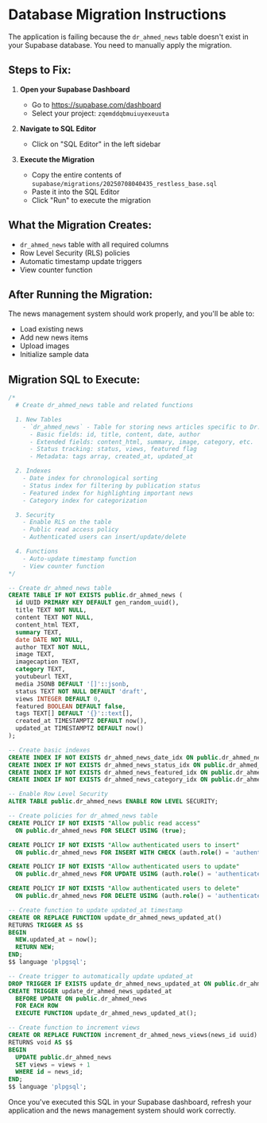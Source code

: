 # Database Migration Instructions

The application is failing because the `dr_ahmed_news` table doesn't exist in your Supabase database. You need to manually apply the migration.

## Steps to Fix:

1. **Open your Supabase Dashboard**
   - Go to https://supabase.com/dashboard
   - Select your project: `zqemddqbmuiuyexeuuta`

2. **Navigate to SQL Editor**
   - Click on "SQL Editor" in the left sidebar

3. **Execute the Migration**
   - Copy the entire contents of `supabase/migrations/20250708040435_restless_base.sql`
   - Paste it into the SQL Editor
   - Click "Run" to execute the migration

## What the Migration Creates:

- `dr_ahmed_news` table with all required columns
- Row Level Security (RLS) policies
- Automatic timestamp update triggers
- View counter function

## After Running the Migration:

The news management system should work properly, and you'll be able to:
- Load existing news
- Add new news items
- Upload images
- Initialize sample data

## Migration SQL to Execute:

```sql
/*
  # Create dr_ahmed_news table and related functions

  1. New Tables
    - `dr_ahmed_news` - Table for storing news articles specific to Dr. Ahmed
      - Basic fields: id, title, content, date, author
      - Extended fields: content_html, summary, image, category, etc.
      - Status tracking: status, views, featured flag
      - Metadata: tags array, created_at, updated_at

  2. Indexes
    - Date index for chronological sorting
    - Status index for filtering by publication status
    - Featured index for highlighting important news
    - Category index for categorization

  3. Security
    - Enable RLS on the table
    - Public read access policy
    - Authenticated users can insert/update/delete

  4. Functions
    - Auto-update timestamp function
    - View counter function
*/

-- Create dr_ahmed_news table
CREATE TABLE IF NOT EXISTS public.dr_ahmed_news (
  id UUID PRIMARY KEY DEFAULT gen_random_uuid(),
  title TEXT NOT NULL,
  content TEXT NOT NULL,
  content_html TEXT,
  summary TEXT,
  date DATE NOT NULL,
  author TEXT NOT NULL,
  image TEXT,
  imagecaption TEXT,
  category TEXT,
  youtubeurl TEXT,
  media JSONB DEFAULT '[]'::jsonb,
  status TEXT NOT NULL DEFAULT 'draft',
  views INTEGER DEFAULT 0,
  featured BOOLEAN DEFAULT false,
  tags TEXT[] DEFAULT '{}'::text[],
  created_at TIMESTAMPTZ DEFAULT now(),
  updated_at TIMESTAMPTZ DEFAULT now()
);

-- Create basic indexes
CREATE INDEX IF NOT EXISTS dr_ahmed_news_date_idx ON public.dr_ahmed_news USING btree (date);
CREATE INDEX IF NOT EXISTS dr_ahmed_news_status_idx ON public.dr_ahmed_news USING btree (status);
CREATE INDEX IF NOT EXISTS dr_ahmed_news_featured_idx ON public.dr_ahmed_news USING btree (featured);
CREATE INDEX IF NOT EXISTS dr_ahmed_news_category_idx ON public.dr_ahmed_news USING btree (category);

-- Enable Row Level Security
ALTER TABLE public.dr_ahmed_news ENABLE ROW LEVEL SECURITY;

-- Create policies for dr_ahmed_news table
CREATE POLICY IF NOT EXISTS "Allow public read access" 
  ON public.dr_ahmed_news FOR SELECT USING (true);

CREATE POLICY IF NOT EXISTS "Allow authenticated users to insert" 
  ON public.dr_ahmed_news FOR INSERT WITH CHECK (auth.role() = 'authenticated');

CREATE POLICY IF NOT EXISTS "Allow authenticated users to update" 
  ON public.dr_ahmed_news FOR UPDATE USING (auth.role() = 'authenticated');

CREATE POLICY IF NOT EXISTS "Allow authenticated users to delete" 
  ON public.dr_ahmed_news FOR DELETE USING (auth.role() = 'authenticated');

-- Create function to update updated_at timestamp
CREATE OR REPLACE FUNCTION update_dr_ahmed_news_updated_at()
RETURNS TRIGGER AS $$
BEGIN
  NEW.updated_at = now();
  RETURN NEW;
END;
$$ language 'plpgsql';

-- Create trigger to automatically update updated_at
DROP TRIGGER IF EXISTS update_dr_ahmed_news_updated_at ON public.dr_ahmed_news;
CREATE TRIGGER update_dr_ahmed_news_updated_at
  BEFORE UPDATE ON public.dr_ahmed_news
  FOR EACH ROW
  EXECUTE FUNCTION update_dr_ahmed_news_updated_at();

-- Create function to increment views
CREATE OR REPLACE FUNCTION increment_dr_ahmed_news_views(news_id uuid)
RETURNS void AS $$
BEGIN
  UPDATE public.dr_ahmed_news
  SET views = views + 1
  WHERE id = news_id;
END;
$$ language 'plpgsql';
```

Once you've executed this SQL in your Supabase dashboard, refresh your application and the news management system should work correctly.